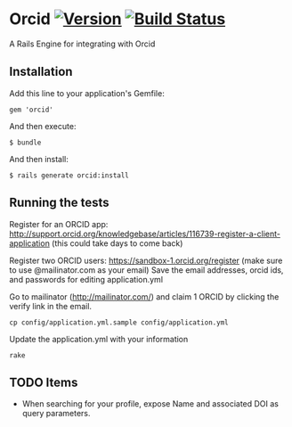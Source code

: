 # Orcid [![Version](https://badge.fury.io/rb/orcid.png)](http://badge.fury.io/rb/orcid) [![Build Status](https://travis-ci.org/jeremyf/orcid.png?branch=master)](https://travis-ci.org/jeremyf/orcid)


A Rails Engine for integrating with Orcid

## Installation

Add this line to your application's Gemfile:

    gem 'orcid'

And then execute:

    $ bundle

And then install:

    $ rails generate orcid:install

## Running the tests

Register for an ORCID app:  http://support.orcid.org/knowledgebase/articles/116739-register-a-client-application
 (this could take days to come back)
 
Register two ORCID users: https://sandbox-1.orcid.org/register (make sure to use <blah>@mailinator.com as your email)
Save the email addresses, orcid ids, and passwords for editing application.yml

Go to mailinator (http://mailinator.com/) and claim 1 ORCID by clicking the verify link in the email.
 
`cp config/application.yml.sample config/application.yml`

Update the application.yml with your information

`rake`


## TODO Items

* When searching for your profile, expose Name and associated DOI as query parameters.
